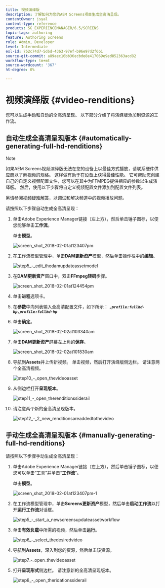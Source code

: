 ```yaml
---
title: 视频演绎版
description: 了解如何为您的AEM Screens项目生成全高清呈现。
contentOwner: jsyal
content-type: reference
products: SG_EXPERIENCEMANAGER/6.5/SCREENS
topic-tags: authoring
feature: Authoring Screens
role: Admin, Developer
level: Intermediate
exl-id: 752c74d7-5d6d-4363-97ef-b96e97d2f6b1
source-git-commit: a89aec16bb36ecbde8e417069e9ed852363acd82
workflow-type: tm+mt
source-wordcount: '367'
ht-degree: 0%

---
```


# 视频演绎版 {#video-renditions}

您可以生成手动和自动的全高清呈现。 以下部分介绍了将演绎版添加到资源的工作流。

## 自动生成全高清呈现版本 {#automatically-generating-full-hd-renditions}

>[!NOTE]
>
>如果AEM Screens视频演绎版无法在您的设备上以最佳方式播放，请联系硬件供应商以了解视频的规格。 这样做有助于在设备上获得最佳性能。 它可帮助您创建自己的自定义视频配置文件，您可以在其中为FFMPEG提供相应的参数以生成演绎版。 然后，使用以下步骤将自定义视频配置文件添加到配置文件列表。
>
>另请参阅[视频疑难解答](troubleshoot-videos.md)，以调试和解决频道中的视频播放问题。

请按照以下步骤自动生成全高清呈现：

1. 单击Adobe Experience Manager链接（左上方），然后单击锤子图标，以便您能够单击&#x200B;**工作流**。

   单击&#x200B;**模型**。

   ![screen_shot_2018-02-01at123407pm](assets/screen_shot_2018-02-01at123407pm.png)

1. 在工作流模型管理中，单击&#x200B;**DAM更新资产**&#x200B;模型，然后单击操作栏中的&#x200B;**编辑**。

   ![step5_-_edit_thedamupdateassetmodel](assets/step5_-_edit_thedamupdateassetmodel.png)

1. 在&#x200B;**DAM更新资产**&#x200B;窗口中，双击&#x200B;**FFmpeg转码**&#x200B;步骤。

   ![screen_shot_2018-02-01at124454pm](assets/screen_shot_2018-02-01at124454pm.png)

1. 单击&#x200B;**进程**&#x200B;选项卡。
1. 在&#x200B;**参数**&#x200B;中向列表输入全高清配置文件，如下所示：
   ***`,profile:fullhd-bp,profile:fullhd-hp`***
1. 单击&#x200B;**确定**。

   ![screen_shot_2018-02-02at103340am](assets/screen_shot_2018-02-02at103340am.png)

1. 单击&#x200B;**DAM更新资产**&#x200B;屏幕左上角的&#x200B;**保存**。

   ![screen_shot_2018-02-02at101830am](assets/screen_shot_2018-02-02at101830am.png)

1. 导航到&#x200B;**Assets**&#x200B;并上传新视频。 单击视频，然后打开演绎版侧边栏。 请注意两个全高清视频。

   ![step10_-_open_thevideoasset](assets/step10_-_open_thevideoasset.png)

1. 从侧边栏打开&#x200B;**呈现版本**。

   ![step11_-_open_therenditionssiderail](assets/step11_-_open_therenditionssiderail.png)

1. 请注意两个新的全高清呈现版本。

   ![step12_-_2_new_renditionsareaddedtothevideo](assets/step12_-_2_new_renditionsareaddedtothevideo.png)

## 手动生成全高清呈现版本 {#manually-generating-full-hd-renditions}

请按照以下步骤手动生成全高清呈现：

1. 单击Adobe Experience Manager链接（左上方），然后单击锤子图标，以便您可以单击“工具”并单击“**工作流**”。

   单击&#x200B;**模型**。

   ![screen_shot_2018-02-01at123407pm-1](assets/screen_shot_2018-02-01at123407pm-1.png)

1. 在工作流模型管理中，单击&#x200B;**Screens更新资产**&#x200B;模型，然后单击&#x200B;**启动工作流**&#x200B;以打开&#x200B;**运行工作流**&#x200B;对话框。

   ![step5_-_start_a_newscreensupdateassetworkflow](assets/step5_-_start_a_newscreensupdateassetworkflow.png)

1. 单击&#x200B;**有效负载**&#x200B;中所需的视频，然后单击&#x200B;**运行**。

   ![step6_-_select_thedesiredvideo](assets/step6_-_select_thedesiredvideo.png)

1. 导航到&#x200B;**Assets**，深入到您的资源，然后单击该资源。

   ![step7_-_open_thevideoasset](assets/step7_-_open_thevideoasset.png)

1. 打开&#x200B;**呈现形式**&#x200B;侧边栏。 请注意新的全高清呈现版本。

   ![step8_-_open_theridationssiderail](assets/step8_-_open_therenditionssiderail.png)
